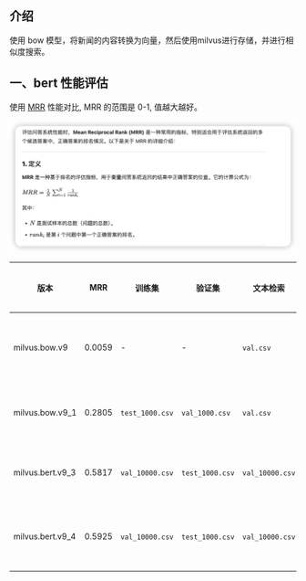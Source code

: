 ## 介绍
使用 bow 模型，将新闻的内容转换为向量，然后使用milvus进行存储，并进行相似度搜索。

## 一、bert 性能评估
使用 [MRR](https://en.wikipedia.org/wiki/Mean_reciprocal_rank) 性能对比, MRR 的范围是 0-1, 值越大越好。

![MRR](./screenshots/mrr.png)

| 版本 | MRR | 训练集 | 验证集 | 文本检索 | 向量维度 | min_freq | 停用词 | 备注 |
| --- | --- | --- | --- | --- | --- | --- | --- | --- |
| milvus.bow.v9 | 0.0059 | - | - | `val.csv` | 768 | - | 否 | 直接使用 bert-base-chinese 模型 last_hidden_state 的 [CLS] 位置的输出 |
| milvus.bow.v9_1 | 0.2805 | `test_1000.csv` | `val_1000.csv` | `val.csv` | 768 | - | 否 | 直接使用 bert-base-chinese 模型训练，使用 val_1000.csv 评估 |
| milvus.bert.v9_3 | 0.5817 | `val_10000.csv` | `test_1000.csv` | `val_10000.csv` | 768 | - | 否 | 直接使用 bert-base-chinese 模型训练，使用 val_1000.csv 评估 |
| milvus.bert.v9_4 | 0.5925 | `val_10000.csv` | `test_1000.csv` | `val_10000.csv` | 768 | - | 否 | 直接使用 hfl/chinese-roberta-wwm-ext 模型训练，使用 val_1000.csv 评估 |